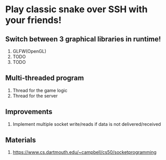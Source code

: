 # Play classic snake over SSH with your friends!

## Switch between 3 graphical libraries in runtime!
1. GLFW(OpenGL)
2. TODO
3. TODO

## Multi-threaded program
1. Thread for the game logic
2. Thread for the server

## Improvements
1. Implement multiple socket write/reads if data is not delivered/received

## Materials
1. https://www.cs.dartmouth.edu/~campbell/cs50/socketprogramming
